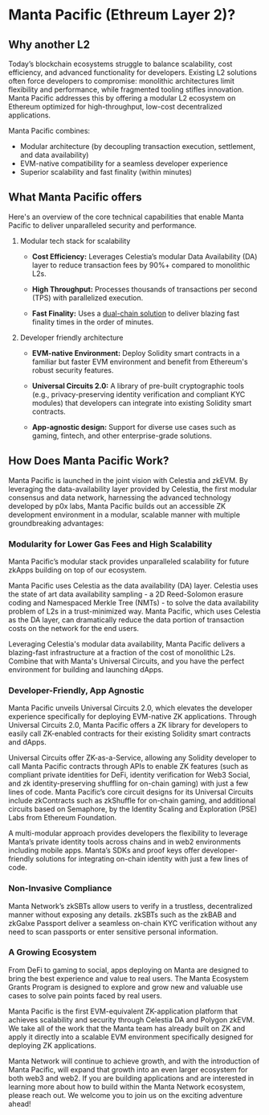 # Manta Pacific (Ethreum Layer 2)?

## Why another L2

Today’s blockchain ecosystems struggle to balance scalability, cost efficiency, and advanced functionality for developers. Existing L2 solutions often force developers to compromise: monolithic architectures limit flexibility and performance, while fragmented tooling stifles innovation. Manta Pacific addresses this by offering a modular L2 ecosystem on Ethereum optimized for high-throughput, low-cost decentralized applications.

Manta Pacific combines:

- Modular architecture (by decoupling transaction execution, settlement, and data availability)
- EVM-native compatibility for a seamless developer experience
- Superior scalability and fast finality (within minutes)

## What Manta Pacific offers

Here's an overview of the core technical capabilities that enable Manta Pacific to deliver unparalleled security and performance.

1. Modular tech stack for scalability

    - **Cost Efficiency:** Leverages Celestia’s modular Data Availability (DA) layer to reduce transaction fees by 90%+ compared to monolithic L2s.

    - **High Throughput:** Processes thousands of transactions per second (TPS) with parallelized execution.

    - **Fast Finality:** Uses a [dual-chain solution](../concepts/fast-finality.md) to deliver blazing fast finality times in the order of minutes.

2. Developer friendly architecture

    - **EVM-native Environment:** Deploy Solidity smart contracts in a familiar but faster EVM environment and benefit from Ethereum's robust security features.
    
    - **Universal Circuits 2.0:** A library of pre-built cryptographic tools (e.g., privacy-preserving identity verification and compliant KYC modules) that developers can integrate into existing Solidity smart contracts.

    - **App-agnostic design:** Support for diverse use cases such as gaming, fintech, and other enterprise-grade solutions.

## How Does Manta Pacific Work?

Manta Pacific is launched in the joint vision with Celestia and zkEVM. By leveraging the data-availability layer provided by Celestia, the first modular consensus and data network, harnessing the advanced technology developed by p0x labs, Manta Pacific builds out an accessible ZK development environment in a modular, scalable manner with multiple groundbreaking advantages:

### Modularity for Lower Gas Fees and High Scalability

Manta Pacific’s modular stack provides unparalleled scalability for future zkApps building on top of our ecosystem.

Manta Pacific uses Celestia as the data availability (DA) layer. Celestia uses the state of art data availability sampling - a 2D Reed-Solomon erasure coding and Namespaced Merkle Tree (NMTs) - to solve the data availability problem of L2s in a trust-minimized way. Manta Pacific, which uses Celestia as the DA layer, can dramatically reduce the data portion of transaction costs on the network for the end users.

Leveraging Celestia's modular data availability, Manta Pacific delivers a blazing-fast infrastructure at a fraction of the cost of monolithic L2s. Combine that with Manta's Universal Circuits, and you have the perfect environment for building and launching dApps.

### Developer-Friendly, App Agnostic

Manta Pacific unveils Universal Circuits 2.0, which elevates the developer experience specifically for deploying EVM-native ZK applications. Through Universal Circuits 2.0, Manta Pacific offers a ZK library for developers to easily call ZK-enabled contracts for their existing Solidity smart contracts and dApps.

Universal Circuits offer ZK-as-a-Service, allowing any Solidity developer to call Manta Pacific contracts through APIs to enable ZK features (such as compliant private identities for DeFi, identity verification for Web3 Social, and zk identity-preserving shuffling for on-chain gaming) with just a few lines of code. Manta Pacific’s core circuit designs for its Universal Circuits include zkContracts such as zkShuffle for on-chain gaming, and additional circuits based on Semaphore, by the Identity Scaling and Exploration (PSE) Labs from Ethereum Foundation.

A multi-modular approach provides developers the flexibility to leverage Manta’s private identity tools across chains and in web2 environments including mobile apps. Manta’s SDKs and proof keys offer developer-friendly solutions for integrating on-chain identity with just a few lines of code.

### Non-Invasive Compliance

Manta Network’s zkSBTs allow users to verify in a trustless, decentralized manner without exposing any details. zkSBTs such as the zkBAB and zkGalxe Passport deliver a seamless on-chain KYC verification without any need to scan passports or enter sensitive personal information.

### A Growing Ecosystem

From DeFi to gaming to social, apps deploying on Manta are designed to bring the best experience and value to real users. The Manta Ecosystem Grants Program is designed to explore and grow new and valuable use cases to solve pain points faced by real users.

Manta Pacific is the first EVM-equivalent ZK-application platform that achieves scalability and security through Celestia DA and Polygon zkEVM. We take all of the work that the Manta team has already built on ZK and apply it directly into a scalable EVM environment specifically designed for deploying ZK applications.

Manta Network will continue to achieve growth, and with the introduction of Manta Pacific, will expand that growth into an even larger ecosystem for both web3 and web2. If you are building applications and are interested in learning more about how to build within the Manta Network ecosystem, please reach out. We welcome you to join us on the exciting adventure ahead!
